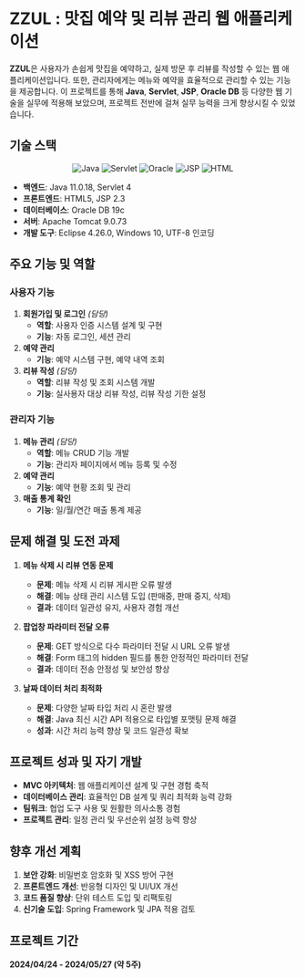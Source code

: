 # ZZUL : 맛집 예약 및 리뷰 관리 웹 애플리케이션

**ZZUL**은 사용자가 손쉽게 맛집을 예약하고, 실제 방문 후 리뷰를 작성할 수 있는 웹 애플리케이션입니다. 또한, 관리자에게는 메뉴와 예약을 효율적으로 관리할 수 있는 기능을 제공합니다. 이 프로젝트를 통해 **Java**, **Servlet**, **JSP**, **Oracle DB** 등 다양한 웹 기술을 실무에 적용해 보았으며, 프로젝트 전반에 걸쳐 실무 능력을 크게 향상시킬 수 있었습니다.

## 기술 스택

<div align="center">
    <img src="https://img.shields.io/badge/Java-11.0.18-red.svg" alt="Java">
    <img src="https://img.shields.io/badge/Servlet-4-yellow.svg" alt="Servlet">
    <img src="https://img.shields.io/badge/Oracle-19c-green.svg" alt="Oracle">  
    <img src="https://img.shields.io/badge/JSP-2.3-blue.svg" alt="JSP">
    <img src="https://img.shields.io/badge/HTML5-gray.svg" alt="HTML">
</div>

- **백엔드**: Java 11.0.18, Servlet 4
- **프론트엔드**: HTML5, JSP 2.3
- **데이터베이스**: Oracle DB 19c
- **서버**: Apache Tomcat 9.0.73
- **개발 도구**: Eclipse 4.26.0, Windows 10, UTF-8 인코딩

## 주요 기능 및 역할

### 사용자 기능
1. **회원가입 및 로그인** *(담당)*
   - **역할**: 사용자 인증 시스템 설계 및 구현
   - **기능**: 자동 로그인, 세션 관리
2. **예약 관리**
   - **기능**: 예약 시스템 구현, 예약 내역 조회
3. **리뷰 작성** *(담당)*
   - **역할**: 리뷰 작성 및 조회 시스템 개발
   - **기능**: 실사용자 대상 리뷰 작성, 리뷰 작성 기한 설정

### 관리자 기능
1. **메뉴 관리** *(담당)*
   - **역할**: 메뉴 CRUD 기능 개발
   - **기능**: 관리자 페이지에서 메뉴 등록 및 수정
2. **예약 관리**
   - **기능**: 예약 현황 조회 및 관리
3. **매출 통계 확인**
   - **기능**: 일/월/연간 매출 통계 제공

## 문제 해결 및 도전 과제

1. **메뉴 삭제 시 리뷰 연동 문제**
   - **문제**: 메뉴 삭제 시 리뷰 게시판 오류 발생
   - **해결**: 메뉴 상태 관리 시스템 도입 (판매중, 판매 중지, 삭제)
   - **결과**: 데이터 일관성 유지, 사용자 경험 개선

2. **팝업창 파라미터 전달 오류**
   - **문제**: GET 방식으로 다수 파라미터 전달 시 URL 오류 발생
   - **해결**: Form 태그의 hidden 필드를 통한 안정적인 파라미터 전달
   - **결과**: 데이터 전송 안정성 및 보안성 향상

3. **날짜 데이터 처리 최적화**
   - **문제**: 다양한 날짜 타입 처리 시 혼란 발생
   - **해결**: Java 최신 시간 API 적용으로 타입별 포맷팅 문제 해결
   - **성과**: 시간 처리 능력 향상 및 코드 일관성 확보

## 프로젝트 성과 및 자기 개발

- **MVC 아키텍처**: 웹 애플리케이션 설계 및 구현 경험 축적
- **데이터베이스 관리**: 효율적인 DB 설계 및 쿼리 최적화 능력 강화
- **팀워크**: 협업 도구 사용 및 원활한 의사소통 경험
- **프로젝트 관리**: 일정 관리 및 우선순위 설정 능력 향상

## 향후 개선 계획

1. **보안 강화**: 비밀번호 암호화 및 XSS 방어 구현
2. **프론트엔드 개선**: 반응형 디자인 및 UI/UX 개선
3. **코드 품질 향상**: 단위 테스트 도입 및 리팩토링
4. **신기술 도입**: Spring Framework 및 JPA 적용 검토

## 프로젝트 기간
**2024/04/24 - 2024/05/27 (약 5주)**
